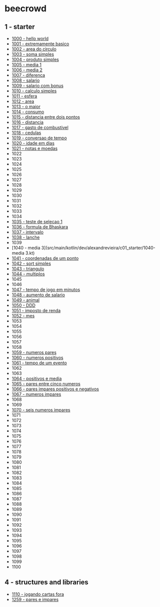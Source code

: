 # beecrowd

## 1 - starter
 - [1000 - hello world](src/main/kotlin/dev/alexandrevieira/c01_starter/1000-hello-world.kt)
 - [1001 - extremamente basico](src/main/kotlin/dev/alexandrevieira/c01_starter/1001-extremamente-basico.kt)
 - [1002 - area do circulo](src/main/kotlin/dev/alexandrevieira/c01_starter/1002-area-do-cirulo.kt)
 - [1003 - soma simples](src/main/kotlin/dev/alexandrevieira/c01_starter/1003-soma-simples.kt)
 - [1004 - produto simples](src/main/kotlin/dev/alexandrevieira/c01_starter/1004-produto-simples.kt)
 - [1005 - media 1](src/main/kotlin/dev/alexandrevieira/c01_starter/1005-media-1.kt)
 - [1006 - media 2](src/main/kotlin/dev/alexandrevieira/c01_starter/1006-media-2.kt)
 - [1007 - diferenca](src/main/kotlin/dev/alexandrevieira/c01_starter/1007-diferenca.kt)
 - [1008 - salario](src/main/kotlin/dev/alexandrevieira/c01_starter/1008-salario.kt)
 - [1009 - salario com bonus](src/main/kotlin/dev/alexandrevieira/c01_starter/1009-salario-com-bonus.kt)
 - [1010 - calculo simples](src/main/kotlin/dev/alexandrevieira/c01_starter/1010-calculo-simples.kt)
 - [1011 - esfera](src/main/kotlin/dev/alexandrevieira/c01_starter/1011-esfera.kt)
 - [1012 - area](src/main/kotlin/dev/alexandrevieira/c01_starter/1012-area.kt)
 - [1013 - o maior](src/main/kotlin/dev/alexandrevieira/c01_starter/1013-o-maior.kt)
 - [1014 - consumo](src/main/kotlin/dev/alexandrevieira/c01_starter/1014-consumo.kt)
 - [1015 - distancia entre dois pontos](src/main/kotlin/dev/alexandrevieira/c01_starter/1015-distancia-entre-dois-pontos.kt)
 - [1016 - distancia](src/main/kotlin/dev/alexandrevieira/c01_starter/1016-distancia.kt)
 - [1017 - gasto de combustivel](src/main/kotlin/dev/alexandrevieira/c01_starter/1017-gasto-de-combustivel.kt)
 - [1018 - cedulas](src/main/kotlin/dev/alexandrevieira/c01_starter/1018-cedulas.kt)
 - [1019 - conversao de tempo](src/main/kotlin/dev/alexandrevieira/c01_starter/1019-conversao-de-tempo.kt)
 - [1020 - idade em dias](src/main/kotlin/dev/alexandrevieira/c01_starter/1020-idade-em-dias.kt)
 - [1021 - notas e moedas](src/main/kotlin/dev/alexandrevieira/c01_starter/1021-notas-e-moedas.kt)
 - 1022
 - 1023
 - 1024
 - 1025
 - 1026
 - 1027
 - 1028
 - 1029
 - 1030
 - 1031
 - 1032
 - 1033
 - 1034
 - [1035 - teste de selecao 1](src/main/kotlin/dev/alexandrevieira/c01_starter/1035-teste-de-selecao-1.kt)
 - [1036 - formula de Bhaskara](src/main/kotlin/dev/alexandrevieira/c01_starter/1036-formula-de-bhaskara.kt)
 - [1037 - intervalo](src/main/kotlin/dev/alexandrevieira/c01_starter/1037-intervalo.kt)
 - [1038 - lanche](src/main/kotlin/dev/alexandrevieira/c01_starter/1038-lanche.kt)
 - 1039
 - [1040 - media 3](src/main/kotlin/dev/alexandrevieira/c01_starter/1040-media 3.kt)
 - [1041 - coordenadas de um ponto](src/main/kotlin/dev/alexandrevieira/c01_starter/1041-coordenadas-de-um-ponto.kt)
 - [1042 - sort simples](src/main/kotlin/dev/alexandrevieira/c01_starter/1042-sort-simples.kt)
 - [1043 - triangulo](src/main/kotlin/dev/alexandrevieira/c01_starter/1043-triangulo.kt)
 - [1044 - multiplos](src/main/kotlin/dev/alexandrevieira/c01_starter/1044-multiplos.kt)
 - 1045
 - 1046
 - [1047 - tempo de jogo em minutos](src/main/kotlin/dev/alexandrevieira/c01_starter/1047-tempo-do-jogo-em-minutos.kt)
 - [1048 - aumento de salario](src/main/kotlin/dev/alexandrevieira/c01_starter/1048-aumento-de-salario.kt)
 - [1049 - animal](src/main/kotlin/dev/alexandrevieira/c01_starter/1049-animal.kt)
 - [1050 - DDD](src/main/kotlin/dev/alexandrevieira/c01_starter/1050-ddd.kt)
 - [1051 - imposto de renda](src/main/kotlin/dev/alexandrevieira/c01_starter/1051-imposto-de-renda.kt)
 - [1052 - mes](src/main/kotlin/dev/alexandrevieira/c01_starter/1052-mes.kt)
 - 1053
 - 1054
 - 1055
 - 1056
 - 1057
 - 1058
 - [1059 - numeros pares](src/main/kotlin/dev/alexandrevieira/c01_starter/1059-pares.kt)
 - [1060 - numeros positivos](src/main/kotlin/dev/alexandrevieira/c01_starter/1060-numeros-positivos.kt)
 - [1061 - tempo de um evento](src/main/kotlin/dev/alexandrevieira/c01_starter/1061-tempo-de-um-evento.kt)
 - 1062
 - 1063
 - [1064 - positivos e media](src/main/kotlin/dev/alexandrevieira/c01_starter/1064-positivos-e-media.kt)
 - [1065 - pares entre cinco numeros](src/main/kotlin/dev/alexandrevieira/c01_starter/1065-pares-entre-cinco-numeros.kt)
 - [1066 - pares impares positivos e negativos](src/main/kotlin/dev/alexandrevieira/c01_starter/1066-pares-impares-positivos-e-negativos.kt)
 - [1067 - numeros impares](src/main/kotlin/dev/alexandrevieira/c01_starter/1067-numeros-impares.kt)
 - 1068
 - 1069
 - [1070 - seis numeros impares](src/main/kotlin/dev/alexandrevieira/c01_starter/1070-seis-numeros-impares.kt)
 - 1071
 - 1072
 - 1073
 - 1074
 - 1075
 - 1076
 - 1077
 - 1078
 - 1079
 - 1080
 - 1081
 - 1082
 - 1083
 - 1084
 - 1085
 - 1086
 - 1087
 - 1088
 - 1089
 - 1090
 - 1091
 - 1092
 - 1093
 - 1094
 - 1095
 - 1096
 - 1097
 - 1098
 - 1099
 - 1100

## 4 - structures and libraries

 - [1110 - jogando cartas fora](src/main/kotlin/dev/alexandrevieira/c04_structures_and_libs/1110-jogando-cartas-fora.kt)
 - [1259 - pares e impares](src/main/kotlin/dev/alexandrevieira/c04_structures_and_libs/1259-pares-e-impares.kt)
